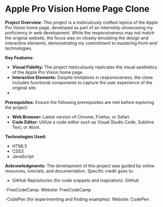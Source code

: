 
# Apple Pro Vision Home Page Clone

**Project Overview:**
This project is a meticulously crafted replica of the Apple Pro Vision home page, developed as part of an internship showcasing my proficiency in web development. While the responsiveness may not match the original website, the focus was on closely emulating the design and interactive elements, demonstrating my commitment to mastering front-end technologies.

**Key Features:**
- **Visual Fidelity:** The project meticulously replicates the visual aesthetics of the Apple Pro Vision home page.
- **Interactive Elements:** Despite limitations in responsiveness, the clone includes functional components to capture the user experience of the original site.
- 


**Prerequisites:**
Ensure the following prerequisites are met before exploring the project:
- **Web Browser:** Latest version of Chrome, Firefox, or Safari.
- **Code Editor:** Utilize a code editor such as Visual Studio Code, Sublime Text, or Atom.

**Technologies Used:**
- HTML5
- CSS3
- JavaScript

**Acknowledgments:**
The development of this project was guided by online resources, tutorials, and documentation. Specific credit goes to:
- GitHub Repositories (for code snippets and inspiration):
GitHub

-FreeCodeCamp:
Website: FreeCodeCamp

-CodePen (for experimenting and finding examples):
Website: CodePen

